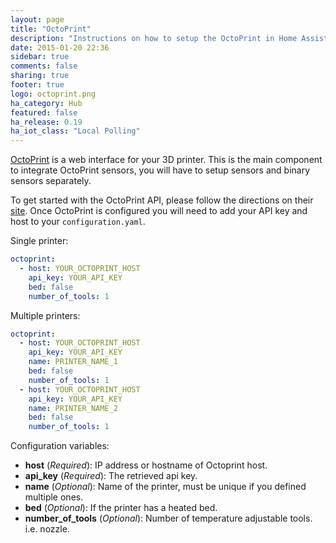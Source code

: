 ```yaml
---
layout: page
title: "OctoPrint"
description: "Instructions on how to setup the OctoPrint in Home Assistant."
date: 2015-01-20 22:36
sidebar: true
comments: false
sharing: true
footer: true
logo: octoprint.png
ha_category: Hub
featured: false
ha_release: 0.19
ha_iot_class: "Local Polling"
---
```


[OctoPrint](http://octoprint.org/) is a web interface for your 3D printer. This is the main component to integrate OctoPrint sensors, you will have to setup sensors and binary sensors separately.

To get started with the OctoPrint API, please follow the directions on their [site](http://docs.octoprint.org/en/master/api/general.html). Once OctoPrint is configured you will need to add your API key and host to your `configuration.yaml`. 

Single printer:

```yaml
octoprint:
  - host: YOUR_OCTOPRINT_HOST
    api_key: YOUR_API_KEY
    bed: false
    number_of_tools: 1
```

Multiple printers:

```yaml
octoprint:
  - host: YOUR_OCTOPRINT_HOST
    api_key: YOUR_API_KEY
    name: PRINTER_NAME_1
    bed: false
    number_of_tools: 1
  - host: YOUR_OCTOPRINT_HOST
    api_key: YOUR_API_KEY
    name: PRINTER_NAME_2
    bed: false
    number_of_tools: 1
```

Configuration variables:

- **host** (*Required*): IP address or hostname of Octoprint host.
- **api_key** (*Required*): The retrieved api key.
- **name** (*Optional*): Name of the printer, must be unique if you defined multiple ones.
- **bed** (*Optional*): If the printer has a heated bed.
- **number_of_tools** (*Optional*): Number of temperature adjustable tools. i.e. nozzle.

